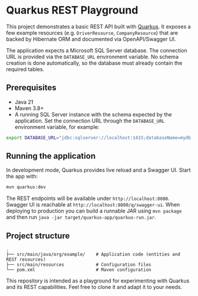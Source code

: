 # Quarkus REST Playground

This project demonstrates a basic REST API built with [Quarkus](https://quarkus.io/). It exposes a few example resources (e.g. `DriverResource`, `CompanyResource`) that are backed by Hibernate ORM and documented via OpenAPI/Swagger UI.

The application expects a Microsoft SQL Server database. The connection URL is provided via the `DATABASE_URL` environment variable. No schema creation is done automatically, so the database must already contain the required tables.

## Prerequisites

 - Java 21
- Maven 3.8+
- A running SQL Server instance with the schema expected by the application. Set the connection URL through the `DATABASE_URL` environment variable, for example:

```bash
export DATABASE_URL="jdbc:sqlserver://localhost:1433;databaseName=mydb;user=dbuser;password=dbpass"
```

## Running the application

In development mode, Quarkus provides live reload and a Swagger UI. Start the app with:

```bash
mvn quarkus:dev
```

The REST endpoints will be available under `http://localhost:8080`. Swagger UI is reachable at `http://localhost:8080/q/swagger-ui`. When deploying to production you can build a runnable JAR using `mvn package` and then run `java -jar target/quarkus-app/quarkus-run.jar`.

## Project structure

```
.
├── src/main/java/org/example/    # Application code (entities and REST resources)
├── src/main/resources            # Configuration files
└── pom.xml                       # Maven configuration
```

This repository is intended as a playground for experimenting with Quarkus and its REST capabilities. Feel free to clone it and adapt it to your needs.

